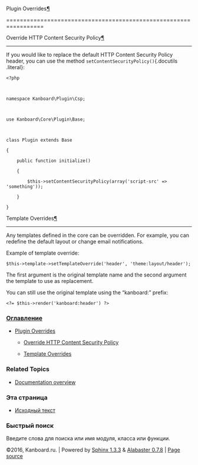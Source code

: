 Plugin Overrides[¶](#plugin-overrides "Ссылка на этот заголовок")

=================================================================



Override HTTP Content Security Policy[¶](#override-http-content-security-policy "Ссылка на этот заголовок")

-----------------------------------------------------------------------------------------------------------



If you would like to replace the default HTTP Content Security Policy header, you can use the method `setContentSecurityPolicy()`{.docutils .literal}:



    <?php



    namespace Kanboard\Plugin\Csp;



    use Kanboard\Core\Plugin\Base;



    class Plugin extends Base

    {

        public function initialize()

        {

            $this->setContentSecurityPolicy(array('script-src' => 'something'));

        }

    }



Template Overrides[¶](#template-overrides "Ссылка на этот заголовок")

---------------------------------------------------------------------



Any templates defined in the core can be overridden. For example, you can redefine the default layout or change email notifications.



Example of template override:



    $this->template->setTemplateOverride('header', 'theme:layout/header');



The first argument is the original template name and the second argument the template to use as replacement.



You can still use the original template using the “kanboard:” prefix:



    <?= $this->render('kanboard:header') ?>



### [Оглавление](index.markdown)



-   [Plugin Overrides](#)

    -   [Override HTTP Content Security Policy](#override-http-content-security-policy)

    -   [Template Overrides](#template-overrides)



### Related Topics



-   [Documentation overview](index.markdown)



### Эта страница



-   [Исходный текст](_sources/plugin-overrides.txt)



### Быстрый поиск



Введите слова для поиска или имя модуля, класса или функции.



©2016, Kanboard.ru. | Powered by [Sphinx 1.3.3](http://sphinx-doc.org/) & [Alabaster 0.7.8](https://github.com/bitprophet/alabaster) | [Page source](_sources/plugin-overrides.txt)

